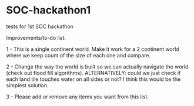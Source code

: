 # SOC-hackathon1
tests for 1st SOC hackathon

Improvements/to-do list:

1 - This is a single continent world. Make it work for a 2 continent world where we keep count of the size of each one and compare.

2 - Change the way the world is built so we can actually navigate the world (check out flood fill algorithms). ALTERNATIVELY: could we just check if each land tile touches water on all sides or not? I think this would be the simplest solution.

3 - Please add or remove any items you want from this list.
